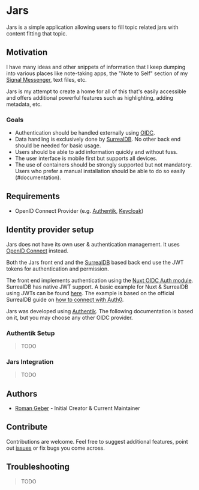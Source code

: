 # Jars

Jars is a simple application allowing users to fill topic related jars with content fitting that topic.

## Motivation

I have many ideas and other snippets of information that I keep dumping into various places like note-taking apps, the "Note to Self" section of my [Signal Messenger][10], text files, etc.

Jars is my attempt to create a home for all of this that's easily accessible and offers additional powerful features such as highlighting, adding metadata, etc.

### Goals

* Authentication should be handled externally using [OIDC][3].
* Data handling is exclusively done by [SurrealDB][9]. No other back end should be needed for basic usage.
* Users should be able to add information quickly and without fuss.
* The user interface is mobile first but supports all devices.
* The use of containers should be strongly supported but not mandatory. Users who prefer a manual installation should be able to do so easily (#documentation).

## Requirements

* OpenID Connect Provider (e.g. [Authentik][1], [Keycloak][2])

## Identity provider setup

Jars does not have its own user & authentication management. It uses [OpenID Connect][3] instead.

Both the Jars front end and the [SurrealDB][4] based back end use the JWT tokens for authentication and permission.

The front end implements authentication using the [Nuxt OIDC Auth module][7]. SurrealDB has native JWT support. A basic example for Nuxt & SurrealDB using JWTs can be found [here][8]. The example is based on the official SurrealDB guide on [how to connect with Auth0][9].

Jars was developed using [Authentik][1]. The following documentation is based on it, but you may choose any other OIDC provider.

### Authentik Setup

> TODO

### Jars Integration

> TODO

## Authors

* [Roman Geber][12] - Initial Creator & Current Maintainer

## Contribute

Contributions are welcome. Feel free to suggest additional features, point out [issues][14] or fix bugs you come across. 

## Troubleshooting

> TODO

[1]: https://goauthentik.io/ "Authentik"
[2]: https://www.keycloak.org/ "Keycloak"
[3]: https://openid.net/developers/how-connect-works/ "What is OpenID Connect"
[4]: https://github.com/surrealdb/surrealdb "SurrealDB"
[5]: https://nuxt.com/ "Nuxt JS"
[6]: https://vuejs.org/ "Vue JS"
[7]: https://nuxt.com/modules/nuxt-oidc-auth "Nuxt OIDC Auth Module"
[8]: https://github.com/rgeber/nuxt-xp-surrealdb-oidc "Nuxt & SurrealDB OIDC authentication example"
[9]: https://surrealdb.com/docs/surrealdb/tutorials/integrate-auth0-as-authentication-provider "SurrealDB Auth0 example"
[10]: https://signal.org/ "Signal Messenger"
[11]: https://tailwindcss.com/ "Tailwind CSS"
[12]: https://romangeber.com/ "Website of Roman Geber"
[13]: https://code.geber.io/romangeber/jars "Jars Repo"
[14]: https://code.geber.io/romangeber/jars/-/issues "Jars Issue Tracker"